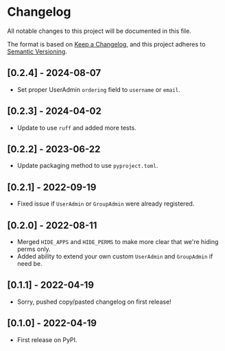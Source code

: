 # Changelog

All notable changes to this project will be documented in this file.

The format is based on [Keep a Changelog](https://keepachangelog.com/en/1.0.0/),
and this project adheres to [Semantic Versioning](https://semver.org/spec/v2.0.0.html).

## [0.2.4] - 2024-08-07

- Set proper UserAdmin `ordering` field to `username` or `email`.

## [0.2.3] - 2024-04-02

- Update to use `ruff` and added more tests.

## [0.2.2] - 2023-06-22

- Update packaging method to use `pyproject.toml`.

## [0.2.1] - 2022-09-19

- Fixed issue if `UserAdmin` or `GroupAdmin` were already registered.

## [0.2.0] - 2022-08-11

- Merged `HIDE_APPS` and `HIDE_PERMS` to make more clear that we're hiding perms only.
- Added ability to extend your own custom `UserAdmin` and `GroupAdmin` if need be.

## [0.1.1] - 2022-04-19

- Sorry, pushed copy/pasted changelog on first release!

## [0.1.0] - 2022-04-19

- First release on PyPI.
